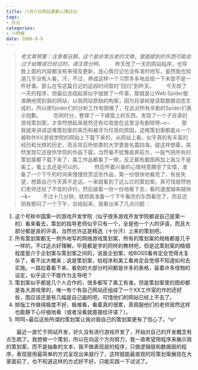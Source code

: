 ```yaml
---
title: 八月六日网站更新心情日记
tags:
- 日记
categories:
- 小时候
date: 2006-8-6
---
```


> *老文章预警：注意看日期，这个是非常古老的文章，里面提到的东西可能会过于幼稚或已经过时，请注意分辨。*
　　昨天改了一天的网站程序，也导致上面的内容都没有来得及更新，连心情日记也没有准时地写，虽然我也知道几乎没有人看，汗，不过，养成这样一个习惯多多地总结一下未尝不是一件好事。那么在写这篇日记的这段时间暂时“回归”到昨天。
　　今天改了一天的程序，但最后总结起来似乎就做了一件事，那就是让Web Spider能准确地爬到我的网站，以我网站原始的构架，因为目录树是读取数据动态生成的，所以使Spider们的分析工作有困难了，在此对所有辛勤的Spider们表示抱歉。
　　空闲时分，整理了一下硬盘上的东西，发现了一个子目录的游戏策划案，才突然想起来居然还有垃圾放在这里没有删除呀~o~
　　那我就来讲讲这堆策划案的来历和被评为垃圾的原因，这堆策划案都是从一个被称作XX游戏学院的网站上下载下来的，从网站上看，似乎真的有丰富的经历和光辉的历史，而且背后所依靠的大学更是名震四海，就这样想着，突然发现它还提供学院的作品下载，当然毫不犹豫直奔前方，一股气把所有的策划案都下载下来了，美工作品都看了一眼，反正都有截图再加上我又不是美工，看上去还是可以的。
　　然后怀着兴奋的心情特意腾空了实情，准备了一个下午的时间来慢慢欣赏这些作品，第一份很快地看完了，有些失望，想着自己今天真不走运，一来就看到了这么烂的策划案，真可惜居然他们老师还给了不低的评价。然后接着一份一份地看下去，看的速度越来越快~&~
　　不过十几分钟，就把我准备一个下午看完的东西看完了，而且还把我郁闷了一个下午，总结起来，我看出来了几点问题：
1. 这个号称中国第一的游戏开发学院（似乎很多游戏开发学院都说自己是第一的）看来看去，策划的指导老师似乎只有一个，全是他一个人的评语，而且大部分都是良的评语，当然也许这是精选（十分汗）上来的策划吧。
2. 所有策划案都无一例外地写的网络游戏策划案，所有的策划案的规格都是几乎一样的，不过这点好理解，毕竟都是学的同样的教材吧，但是这策划案的精细程度是介于企划案与策划案之间的，说是企划案，给BOSS看肯定会觉得太复杂了，看不出大概来；说是策划案，给程序和美工看肯定会觉得不知道如何去实施。一路拉着看下来，看到的大部分时间都是许多的表格，装着许多怪物的设定，似乎这个不能作为主导吧？
3. 策划案似乎都是几个人合作的，很多都写了美工有谁，但是策划案里的图却都是各大游戏里的，唯一有个有自己网站还组成了一个XX工作室的作的还好些，图应该还是有几幅是自己画的吧，可惜他们的网站已经上不去了。
4. 排版工作做得极度不好，极难看，看着真的很累，真佩服他们的老师居然这样也能静下心仔细地看（或者没看就直接给评语？）。
5. 呵呵~最后这些所谓的策划案让我对我自己的策划案更有了信心了。^o^

　　最近一直忙于网站开发，好久没有进行游戏开发了，开始对自己的开发概念有点生疏了。我想做一个策划，所以在向这个方向努力，我一直希望用程序来展示我的策划案，而不是抽象的文本，我不做表现层的程序，只做逻辑层和数据层的程序，表现层用最简单的方式呈现出来就行了，这样就能最直观的将策划案展现在大家面前了，也不知道这样的方式好不好，只能实践一下试试了。

